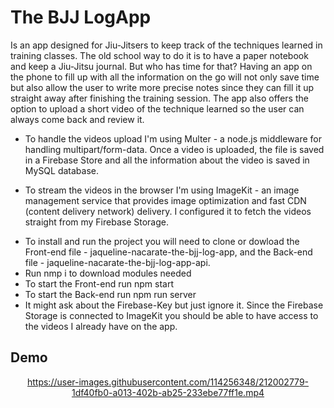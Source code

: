 # The BJJ LogApp

Is an app designed for Jiu-Jitsers to keep track of the techniques learned in training classes. The old school way to do it is to have a paper notebook and keep a Jiu-Jitsu journal. But who has time for that? Having an app on the phone to fill up with all the information on the go will not only save time but also allow the user to write more precise notes since they can fill it up straight away after finishing the training session. The app also offers the option to upload a short video of the technique learned so the user can always come back and review it.  

- To handle the videos upload I'm using Multer - a node.js middleware for handling multipart/form-data. Once a video is uploaded, the file is saved in a Firebase Store and all the information about the video is saved in MySQL database.

- To stream the videos in the browser I'm using ImageKit - an image management service that provides image optimization and fast CDN (content delivery network) delivery. I configured it to fetch the videos straight from my Firebase Storage.

* To install and run the project you will need to clone or dowload the Front-end file - jaqueline-nacarate-the-bjj-log-app, and the Back-end file - jaqueline-nacarate-the-bjj-log-app-api.
* Run nmp i to download modules needed
* To start the Front-end run npm start
* To start the Back-end run npm run server
* It might ask about the Firebase-Key but just ignore it. Since the Firebase Storage is connected to ImageKit you should be able to have access to the videos I already have on the app.

## Demo

<div align="center">

https://user-images.githubusercontent.com/114256348/212002779-1df40fb0-a013-402b-ab25-233ebe77ff1e.mp4

  </div>
